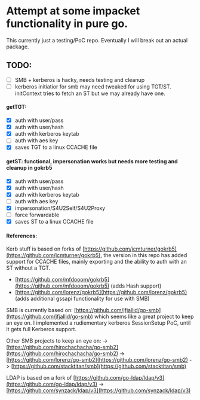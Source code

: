 

# Attempt at some impacket functionality in pure go.
This currently just a testing/PoC repo. Eventually I will break out an actual package.

## TODO:
- [ ] SMB + kerberos is hacky, needs testing and cleanup
- [ ] kerberos initiatior for smb may need tweaked for using TGT/ST. initContext tries to fetch an ST but we may already have one.

#### getTGT: 
- [x] auth with user/pass
- [x] auth with user/hash
- [x] auth with kerberos keytab
- [ ] auth with aes key
- [x] saves TGT to a linux CCACHE file

 #### getST: functional, impersonation works but needs more testing and cleanup in gokrb5
- [x] auth with user/pass
- [x] auth with user/hash
- [x] auth with kerberos keytab
- [ ] auth with aes key
- [x] impersonation/S4U2Self/S4U2Proxy
- [ ] force forwardable
- [x] saves ST to a linux CCACHE file

#### References:
Kerb stuff is based on  forks of [https://github.com/jcmturner/gokrb5](https://github.com/jcmturner/gokrb5), the version in this repo has added support for CCACHE files, mainly exporting and the ability to auth with an ST without a TGT. 
 - [https://github.com/mfdooom/gokrb5](https://github.com/mfdooom/gokrb5) (adds Hash support)
 - [https://github.com/lorenz/gokrb5](https://github.com/lorenz/gokrb5) (adds additional gssapi functionality for use with SMB)

SMB is currently based on: [https://github.com/jfjallid/go-smb](https://github.com/jfjallid/go-smb) which seems like a great project to keep an eye on. I implemented a rudiementary kerberos SessionSetup PoC, until it gets full Kerberos support.

Other SMB projects to keep an eye on:
-> [https://github.com/hirochachacha/go-smb2](https://github.com/hirochachacha/go-smb2) 
-> [https://github.com/lorenz/go-smb2](https://github.com/lorenz/go-smb2)
-> [https://github.com/stacktitan/smb](https://github.com/stacktitan/smb)


LDAP is based on a fork of [https://github.com/go-ldap/ldap/v3](https://github.com/go-ldap/ldap/v3) -> [https://github.com/synzack/ldap/v3](https://github.com/synzack/ldap/v3)




